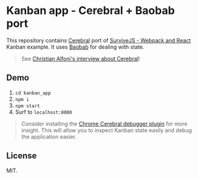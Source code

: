 # Kanban app - Cerebral + Baobab port

This repository contains [Cerebral](http://christianalfoni.com/cerebral) port of [SurviveJS - Webpack and React](http://survivejs.com/) Kanban example. It uses [Baobab](https://github.com/Yomguithereal/baobab) for dealing with state.

> See [Christian Alfoni's interview about Cerebral](http://survivejs.com/blog/cerebral-interview/)!

## Demo

1. `cd kanban_app`
2. `npm i`
3. `npm start`
4. Surf to `localhost:8080`

> Consider installing the [Chrome Cerebral debugger plugin](https://chrome.google.com/webstore/detail/cerebral-debugger/ddefoknoniaeoikpgneklcbjlipfedbb) for more insight. This will allow you to inspect Kanban state easily and debug the application easier.

## License

MIT.
